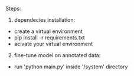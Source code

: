 Steps:

1) dependecies installation:
- create a virtual environment
- pip install -r requirements.txt
- acivate your virtual environment

2) fine-tune model on annotated data:
- run 'python main.py' inside '/system' directory